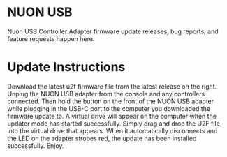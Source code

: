 NUON USB
=====
Nuon USB Controller Adapter firmware update releases, bug reports, and feature requests happen here.

# Update Instructions
Download the latest u2f firmware file from the latest release on the right. Unplug the NUON USB adapter from the console and any controllers connected. Then hold the button on the front of the NUON USB adapter while plugging in the USB-C port to the computer you downloaded the firmware update to. A virtual drive will appear on the computer when the updater mode has started successfully. Simply drag and drop the U2F file into the virtual drive that appears. When it automatically disconnects and the LED on the adapter strobes red, the update has been installed successfully. Enjoy.
